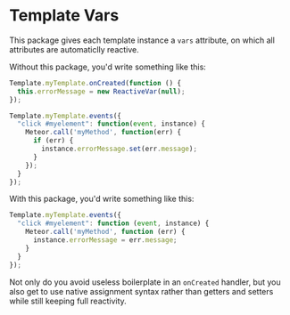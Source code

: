 # Template Vars

This package gives each template instance a `vars` attribute, on which all attributes are automaticlly reactive.

Without this package, you'd write something like this:

````javascript
Template.myTemplate.onCreated(function () {
  this.errorMessage = new ReactiveVar(null);
});

Template.myTemplate.events({
  "click #myelement": function(event, instance) {
    Meteor.call('myMethod', function(err) {
      if (err) {
        instance.errorMessage.set(err.message);
      }
    });
  }
});
````

With this package, you'd write something like this:
````javascript
Template.myTemplate.events({
  "click #myelement": function (event, instance) {
    Meteor.call('myMethod', function (err) {
      instance.errorMessage = err.message;
    }
  }
});
````

Not only do you avoid useless boilerplate in an `onCreated` handler, but you also get to use native assignment syntax rather than getters and setters while still keeping full reactivity.
